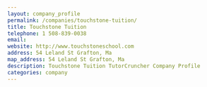 ```yaml
---
layout: company_profile
permalink: /companies/touchstone-tuition/
title: Touchstone Tuition
telephone: 1 508-839-0038
email: 
website: http://www.touchstoneschool.com
address: 54 Leland St Grafton, Ma
map_address: 54 Leland St Grafton, Ma
description: Touchstone Tuition TutorCruncher Company Profile
categories: company
---
```


